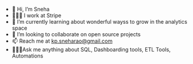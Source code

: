 - 👋 Hi, I’m Sneha
- 👩🏻‍💻 I work at Stripe 
- 🌱 I’m currently learning about wonderful wayss to grow in the analytics space
- 💞️ I’m looking to collaborate on open source projects
- 📫 Reach me at kp.sneharao@gmail.com
- 👩🏻‍🎓Ask me anything about SQL, Dashboarding tools, ETL Tools, Automations

<!---
rao-sneha/rao-sneha is a ✨ special ✨ repository because its `README.md` (this file) appears on your GitHub profile.
You can click the Preview link to take a look at your changes.
--->
